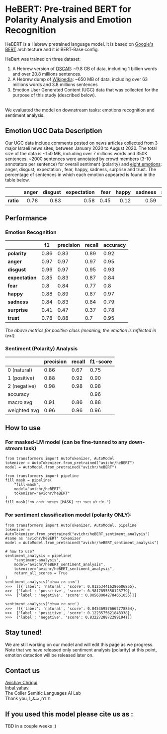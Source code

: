 # HeBERT: Pre-trained BERT for Polarity Analysis and Emotion Recognition
HeBERT is a Hebrew pretrained language model. It is based on [Google's BERT](https://arxiv.org/abs/1810.04805) architecture and it is BERT-Base config. <br>

HeBert was trained on three dataset: 
1. A Hebrew version of [OSCAR](https://oscar-corpus.com/): ~9.8 GB of data, including 1 billion words and over 20.8 millions sentences. 
2. A Hebrew dump of [Wikipedia](https://dumps.wikimedia.org/): ~650 MB of data, including over 63 millions words and 3.8 millions sentences
3. Emotion User Generated Content (UGC) data that was collected for the purpose of this study (described below).
<br>
<div>
We evaluated the model on downstream tasks: emotions recognition and sentiment analysis. 

## Emotion UGC Data Description
Our UGC data include comments posted on news articles collected from 3 major Israeli news sites, between January 2020 to August 2020. The total size of the data is ~150 MB, including over 7 millions words and 350K sentences.
~2000 sentences were annotated by crowd members (3-10 annotators per sentence) for overall sentiment (polarity) and [eight emotions](https://en.wikipedia.org/wiki/Robert_Plutchik#Plutchik's_wheel_of_emotions): anger, disgust, expectation , fear, happy, sadness, surprise and trust. 
The percentage of sentences in which each emotion appeared is found in the table below.

|       | anger | disgust | expectation | fear | happy | sadness | surprise | trust | sentiment |
|------:|------:|--------:|------------:|-----:|------:|--------:|---------:|------:|-----------|
| **ratio** |  0.78 |    0.83 |        0.58 | 0.45 |  0.12 |    0.59 |     0.17 |  0.11 | 0.25      |

## Performance
### Emotion Recognition
|             | f1   | precision | recall | accuracy |
|-------------|------|-----------|--------|----------|
| **polarity**   | 0.86 | 0.83      | 0.89   | 0.92     |
| **anger**       | 0.97 | 0.97      | 0.97   | 0.95     |
| **disgust**     | 0.96 | 0.97      | 0.95   | 0.93     |
| **expectation** | 0.85 | 0.83      | 0.87   | 0.84     |
| **fear**        | 0.8  | 0.84      | 0.77   | 0.8      |
| **happy**       | 0.88 | 0.89      | 0.87   | 0.97     |
| **sadness**     | 0.84 | 0.83      | 0.84   | 0.79     |
| **surprise**    | 0.41 | 0.47      | 0.37   | 0.78     |
| **trust**       | 0.78 | 0.88      | 0.7    | 0.95     |

*The above metrics for positive class (meaning, the emotion is reflected in text).*

### Sentiment (Polarity) Analysis
|              | precision | recall | f1-score |
|--------------|-----------|--------|----------|
| 0 (natural)  | 0.86      | 0.67   | 0.75     |
| 1 (positive) | 0.88      | 0.92   | 0.90     |
| 2 (negative) | 0.98      | 0.98   | 0.98     |
| accuracy     |           |        | 0.96     |
| macro avg    | 0.91      | 0.86   | 0.88     |
| weighted avg | 0.96      | 0.96   | 0.96     |

## How to use
### For masked-LM model (can be fine-tunned to any down-stream task)
	from transformers import AutoTokenizer, AutoModel
	tokenizer = AutoTokenizer.from_pretrained("avichr/heBERT")
	model = AutoModel.from_pretrained("avichr/heBERT")
	
	from transformers import pipeline
	fill_mask = pipeline(
	    "fill-mask",
	    model="avichr/heBERT",
	    tokenizer="avichr/heBERT"
	)
	fill_mask("הקורונה לקחה את [MASK] ולנו לא נשאר דבר.")

### For sentiment classification model (polarity ONLY):
	from transformers import AutoTokenizer, AutoModel, pipeline
	tokenizer = AutoTokenizer.from_pretrained("avichr/heBERT_sentiment_analysis") #same as 'avichr/heBERT' tokenizer
	model = AutoModel.from_pretrained("avichr/heBERT_sentiment_analysis")
	
	# how to use?
	sentiment_analysis = pipeline(
	    "sentiment-analysis",
	    model="avichr/heBERT_sentiment_analysis",
	    tokenizer="avichr/heBERT_sentiment_analysis",
	    return_all_scores = True
	)
	sentiment_analysis('אוהב את העולם')
	>>>  [[{'label': 'natural', 'score': 0.012534416280686855},
	>>>  {'label': 'possitive', 'score': 0.9817855358123779},
	>>>  {'label': 'negetive', 'score': 0.005680042784661055}]]

	sentiment_analysis('שונא את העולם')
	>>>  [[{'label': 'natural', 'score': 0.045369576662778854},
  	>>>  {'label': 'possitive', 'score': 0.1223575621843338},
  	>>>  {'label': 'negetive', 'score': 0.8322728872299194}]]

	


## Stay tuned!
We are still working on our model and will edit this page as we progress. <br>
Note that we have released only sentiment analysis (polarity) at this point, emotion detection will be released later on.

## Contact us
[Avichay Chriqui](mailto:avichayc@mail.tau.ac.il) <br>
[Inbal yahav](mailto:inbalyahav@tauex.tau.ac.il) <br>
The Coller Semitic Languages AI Lab <br>
Thank you, תודה, شكرا <br>

## If you used this model please cite us as :
TBD in a couple weeks :)

